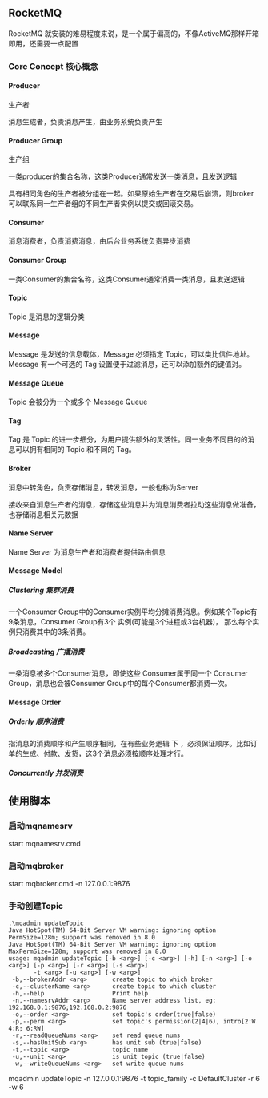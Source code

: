
## RocketMQ

RocketMQ 就安装的难易程度来说，是一个属于偏高的，不像ActiveMQ那样开箱即用，还需要一点配置

### Core Concept 核心概念

#### Producer
生产者

消息生成者，负责消息产生，由业务系统负责产生

#### Producer Group
生产组

一类producer的集合名称，这类Producer通常发送一类消息，且发送逻辑

具有相同角色的生产者被分组在一起。如果原始生产者在交易后崩溃，则broker 可以联系同一生产者组的不同生产者实例以提交或回滚交易。
#### Consumer
消息消费者，负责消费消息，由后台业务系统负责异步消费

#### Consumer Group
一类Consumer的集合名称，这类Consumer通常消费一类消息，且发送逻辑

#### Topic
Topic 是消息的逻辑分类

#### Message
Message 是发送的信息载体，Message 必须指定 Topic，可以类比信件地址。Message 有一个可选的 Tag 设置便于过滤消息，还可以添加额外的键值对。


#### Message Queue
Topic 会被分为一个或多个 Message Queue

#### Tag
Tag 是 Topic 的进一步细分，为用户提供额外的灵活性。同一业务不同目的的消息可以拥有相同的 Topic 和不同的 Tag。

#### Broker
消息中转角色，负责存储消息，转发消息，一般也称为Server

接收来自消息生产者的消息，存储这些消息并为消息消费者拉动这些消息做准备，也存储消息相关元数据
#### Name Server
Name Server 为消息生产者和消费者提供路由信息

#### Message Model
##### Clustering 集群消费
一个Consumer Group中的Consumer实例平均分摊消费消息。例如某个Topic有9条消息，Consumer Group有3个 实例(可能是3个进程或3台机器)，
那么每个实例只消费其中的3条消费。
##### Broadcasting 广播消费
一条消息被多个Consumer消息，即使这些 Consumer属于同一个 Consumer Group，消息也会被Consumer Group中的每个Consumer都消费一次。

#### Message Order
##### Orderly 顺序消费
指消息的消费顺序和产生顺序相同，在有些业务逻辑 下 ，必须保证顺序。比如订单的生成、付款、发货，这3个消息必须按顺序处理才行。
##### Concurrently 并发消费


## 使用脚本

### 启动mqnamesrv
start mqnamesrv.cmd 


### 启动mqbroker
start mqbroker.cmd -n 127.0.0.1:9876

### 手动创建Topic
```shell script
.\mqadmin updateTopic
Java HotSpot(TM) 64-Bit Server VM warning: ignoring option PermSize=128m; support was removed in 8.0
Java HotSpot(TM) 64-Bit Server VM warning: ignoring option MaxPermSize=128m; support was removed in 8.0
usage: mqadmin updateTopic [-b <arg>] [-c <arg>] [-h] [-n <arg>] [-o <arg>] [-p <arg>] [-r <arg>] [-s <arg>]
       -t <arg> [-u <arg>] [-w <arg>]
 -b,--brokerAddr <arg>       create topic to which broker
 -c,--clusterName <arg>      create topic to which cluster
 -h,--help                   Print help
 -n,--namesrvAddr <arg>      Name server address list, eg: 192.168.0.1:9876;192.168.0.2:9876
 -o,--order <arg>            set topic's order(true|false)
 -p,--perm <arg>             set topic's permission(2|4|6), intro[2:W 4:R; 6:RW]
 -r,--readQueueNums <arg>    set read queue nums
 -s,--hasUnitSub <arg>       has unit sub (true|false)
 -t,--topic <arg>            topic name
 -u,--unit <arg>             is unit topic (true|false)
 -w,--writeQueueNums <arg>   set write queue nums

```

mqadmin updateTopic -n 127.0.0.1:9876 -t topic_family -c DefaultCluster -r 6 -w 6